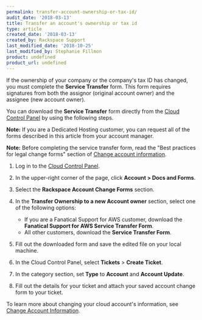 ```yaml
---
permalink: transfer-account-ownership-or-tax-id/
audit_date: '2018-03-13'
title: Transfer an account's ownership or tax id
type: article
created_date: '2018-03-13'
created_by: Rackspace Support
last_modified_date: '2018-10-25'
last_modified_by: Stephanie Fillmon
product: undefined
product_url: undefined
---
```


If the ownership of your company or the company's tax ID has
changed, you must complete the **Service Transfer** form. This form requires signatures from both the assignor (original account owner) and the assignee (new account owner).

You can download the **Service Transfer** form directly from
the [Cloud Control Panel](https://login.rackspace.com/) by using the following steps.

**Note:** If you are a Dedicated Hosting customer, you can request all of the forms described in this article from your account manager.

**Note:** Before completing the service transfer form, read the "Best practices for legal change forms" section of [Change account information](/how-to/change-account-information).

1. Log in to the [Cloud Control Panel](https://login.rackspace.com/).
2. In the upper-right corner of the page, click **Account > Docs and Forms**.
2. Select the **Rackspace Account Change Forms** section.
3. In the **Transfer Ownership to a new Account owner** section, select one of the following options:

   - If you are a Fanatical Support for AWS customer, download the **Fanatical Support for AWS Service Transfer Form**.
   - All other customers, download the **Service Transfer Form**.

4. Fill out the downloaded form and save the edited file on your local machine.
5. In the Cloud Control Panel, select **Tickets** > **Create Ticket**.
6. In the category section, set **Type** to **Account** and **Account Update**.
7. Fill out the details for your ticket and attach your saved account change form to your ticket.

To learn more about changing your cloud account's information, see
[Change Account Information](/how-to/change-account-information).
